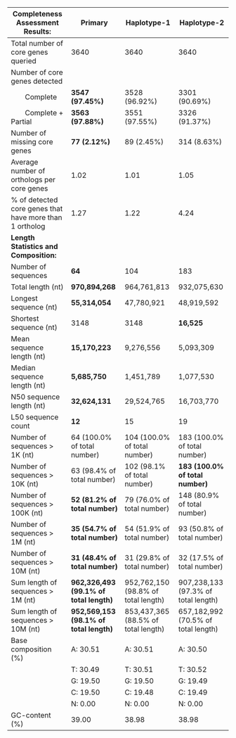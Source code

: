 

| **Completeness Assessment Results:**                    |   Primary                            | Haplotype-1 | Haplotype-2 |
|---------------------------------------------------------|---------------------------------------|------------|-------------|
| Total number of core genes queried                      | 3640                                  |3640 | 3640 |
| Number of core genes detected                           |                                       | | |
|   Complete                                              | **3547 (97.45%)**                         |  3528 (96.92%)|	3301 (90.69%)|
|   Complete + Partial                                    | **3563 (97.88%)**                         |3551 (97.55%) |3326 (91.37%)|
| Number of missing core genes                            | **77 (2.12%)**                            | 89 (2.45%)	 | 314 (8.63%) |
| Average number of orthologs per core genes              | 1.02                                  | 1.01 |1.05 | 
| % of detected core genes that have more than 1 ortholog | 1.27                                  |1.22| 4.24 |
| **Length Statistics and Composition:**                  |                                       | 
| Number of sequences                                     | **64**                                    |	104 |183 |
| Total length (nt)                                       | **970,894,268**                             | 964,761,813 |932,075,630 |
| Longest sequence (nt)                                   | **55,314,054**                              |47,780,921 |48,919,592 |
| Shortest sequence (nt)                                  | 3148                                  | 3148 |**16,525** |
| Mean sequence length (nt)                               | **15,170,223**                              |9,276,556 |5,093,309|
| Median sequence length (nt)                             | **5,685,750**                             |1,451,789 |1,077,530 |
| N50 sequence length (nt)                                | **32,624,131**                              |29,524,765 |16,703,770 |
| L50 sequence count                                      | **12**                                    |15 |19 |
| Number of sequences > 1K (nt)                           | 64 (100.0% of total number)           |104 (100.0% of total number)|183 (100.0% of total number)|
| Number of sequences > 10K (nt)                          | 63 (98.4% of total number)            | 102 (98.1% of total number) |**183 (100.0% of total number)**|
| Number of sequences > 100K (nt)                         | **52 (81.2% of total number)**            |79 (76.0% of total number) | 148 (80.9% of total number)|
| Number of sequences > 1M (nt)                           | **35 (54.7% of total number)**            | 	54 (51.9% of total number) |93 (50.8% of total number)|
| Number of sequences > 10M (nt)                          | **31 (48.4% of total number)**            | 31 (29.8% of total number) |32 (17.5% of total number)|
| Sum length of sequences > 1M (nt)           | **962,326,493 (99.1% of total length)**|952,762,150 (98.8% of total length)| 907,238,133 (97.3% of total length)|
| Sum length of sequences > 10M (nt)          | **952,569,153 (98.1% of total length)** | 853,437,365 (88.5% of total length)|657,182,992 (70.5% of total length)|
| Base composition (%)                                    | A: 30.51                              |A: 30.51|A: 30.50|
|                                                         | T: 30.49                              |T: 30.51|T: 30.52|
|                                                         | G: 19.50                              |G: 19.50|G: 19.49|
|                                                         | C: 19.50                              |C: 19.48|C: 19.49|
|                                                         | N: 0.00        |N: 0.00 |N: 0.00 |    
| GC-content (%)                                          | 39.00          | 38.98| 38.98 |                      
